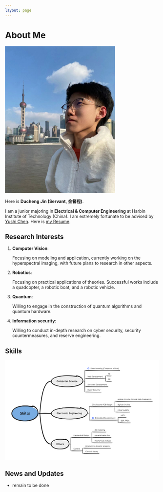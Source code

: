 ```yaml
---
layout: page
---
```


# About Me

<img src="src/images/jinducheng.jpg" class="floatpic" width="360" height="480">

Here is **Ducheng Jin (Servant, 金督程)**.

I am a junior majoring in **Electrical & Computer Engineering** at Harbin Institute of Technology (China). I am extremely fortunate to be advised by [Yushi Chen](http://homepage.hit.edu.cn/chenyushi). Here is [my Resume]().

## Research Interests

1. **Computer Vision**: 

   Focusing on modeling and application, currently working on the hyperspectral imaging, with future plans to research in other aspects.

2. **Robotics**:

   Focusing on practical applications of theories. Successful works include a quadcopter, a robotic boat, and a robotic vehicle.

3. **Quantum**:

   Willing to engage in the construction of quantum algorithms and quantum hardware.

4. **Information security**:

   Willing to conduct in-depth research on cyber security, security countermeasures, and reserve engineering.

## Skills

<img src="src/images/Skills.png">

## News and Updates

- remain to be done
